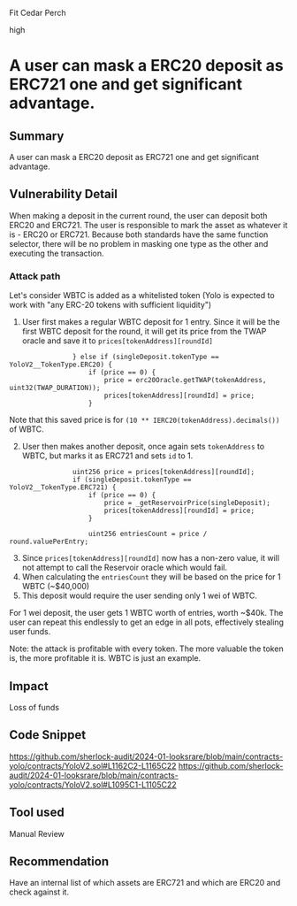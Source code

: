 Fit Cedar Perch

high

# A user can mask a ERC20 deposit as ERC721 one and get significant advantage.

## Summary
A user can mask a ERC20 deposit as ERC721 one and get significant advantage.

## Vulnerability Detail
When making a deposit in the current round, the user can deposit both ERC20 and ERC721. The user is responsible to mark the asset as whatever it is - ERC20 or ERC721.
Because both standards have the same function selector, there will be no problem in masking one type as the other and executing the transaction. 

### Attack path
Let's consider WBTC is added as a whitelisted token (Yolo is expected to work with "any ERC-20 tokens with sufficient liquidity")
1. User first makes a regular WBTC deposit for 1 entry. Since it will be the first WBTC deposit for the round, it will get its price from the TWAP oracle and save it to `prices[tokenAddress][roundId]`
```solidity
                } else if (singleDeposit.tokenType == YoloV2__TokenType.ERC20) {
                    if (price == 0) {
                        price = erc20Oracle.getTWAP(tokenAddress, uint32(TWAP_DURATION));
                        prices[tokenAddress][roundId] = price;
                    }
```
Note that this saved price is for `(10 ** IERC20(tokenAddress).decimals())` of WBTC.

2. User then makes another deposit, once again sets `tokenAddress` to WBTC, but marks it as ERC721 and sets `id` to 1. 

```solidity
                uint256 price = prices[tokenAddress][roundId];
                if (singleDeposit.tokenType == YoloV2__TokenType.ERC721) {
                    if (price == 0) {
                        price = _getReservoirPrice(singleDeposit);
                        prices[tokenAddress][roundId] = price;
                    }

                    uint256 entriesCount = price / round.valuePerEntry;
```

3. Since `prices[tokenAddress][roundId]` now has a non-zero value, it will not attempt to call the Reservoir oracle which would fail.
4. When calculating the `entriesCount` they will be based on the price for 1 WBTC (~$40,000)
5. This deposit would require the user sending only 1 wei of WBTC.

For 1 wei deposit, the user gets 1 WBTC worth of entries, worth ~$40k.
The user can repeat this endlessly to get an edge in all pots, effectively stealing user funds.

Note: the attack is profitable with every token. The more valuable the token is, the more profitable it is. WBTC is just an example. 

## Impact
Loss of funds

## Code Snippet
https://github.com/sherlock-audit/2024-01-looksrare/blob/main/contracts-yolo/contracts/YoloV2.sol#L1162C2-L1165C22
https://github.com/sherlock-audit/2024-01-looksrare/blob/main/contracts-yolo/contracts/YoloV2.sol#L1095C1-L1105C22


## Tool used

Manual Review

## Recommendation
Have an internal list of which assets are ERC721 and which are ERC20 and check against it. 
